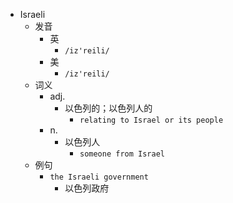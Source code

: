 - Israeli
  - 发音
    - 英
      - `/iz'reili/`
    - 美
      - `/iz'reili/`
  - 词义
    - adj.
      - 以色列的；以色列人的
        - `relating to Israel or its people`
    - n.
      - 以色列人
        - `someone from Israel`
  - 例句
    - `the Israeli government`
      - 以色列政府

